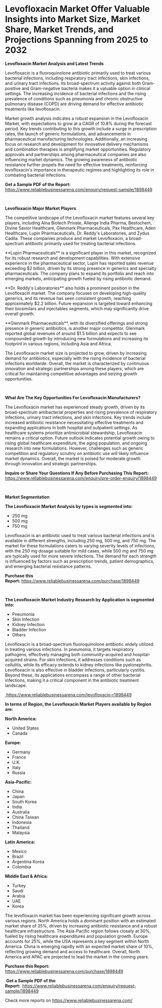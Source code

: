 <p><h1>Levofloxacin Market Offer Valuable Insights into Market Size, Market Share, Market Trends, and Projections Spanning from 2025 to 2032</h1></p><p><strong>Levofloxacin Market Analysis and Latest Trends</strong></p>
<p><p>Levofloxacin is a fluoroquinolone antibiotic primarily used to treat various bacterial infections, including respiratory tract infections, skin infections, and urinary tract infections. Its broad-spectrum activity against both Gram-positive and Gram-negative bacteria makes it a valuable option in clinical settings. The increasing incidence of bacterial infections and the rising prevalence of conditions such as pneumonia and chronic obstructive pulmonary disease (COPD) are driving demand for effective antibiotic treatments like levofloxacin.</p><p>Market growth analysis indicates a robust expansion in the Levofloxacin Market, with expectations to grow at a CAGR of 10.8% during the forecast period. Key trends contributing to this growth include a surge in prescription rates, the launch of generic formulations, and advancements in pharmaceutical manufacturing technologies. Additionally, an increasing focus on research and development for innovative delivery mechanisms and combination therapies is amplifying market opportunities. Regulatory approvals and partnerships among pharmaceutical companies are also influencing market dynamics. The growing awareness of antibiotic resistance further propels the need for effective treatments, reinforcing levofloxacin's importance in therapeutic regimes and highlighting its role in combating bacterial infections.</p></p>
<p><strong>Get a Sample PDF of the Report:&nbsp;</strong> <a href="https://www.reliablebusinessarena.com/enquiry/request-sample/1898449?utm_campaign=3254&utm_medium=2&utm_source=Github&utm_content=ia&utm_term=08032025&utm_id=levofloxacin">https://www.reliablebusinessarena.com/enquiry/request-sample/1898449</a></p>
<p>&nbsp;</p>
<p><strong>Levofloxacin Major Market Players</strong></p>
<p><p>The competitive landscape of the Levofloxacin market features several key players, including Alna Biotech Private, Allenge India Pharma, Bestochem, Divine Savior Healthcare, Glenmark Pharmaceuticals, Pax Healthcare, Aden Healthcare, Lupin Pharmaceuticals, Dr. Reddy's Laboratories, and Zydus Cadila. These companies produce and market Levofloxacin, a broad-spectrum antibiotic primarily used for treating bacterial infections.</p><p>**Lupin Pharmaceuticals** is a significant player in this market, recognized for its robust research and development capabilities. With extensive experience in the pharmaceutical sector, Lupin has reported sales revenue exceeding $2 billion, driven by its strong presence in generics and specialty pharmaceuticals. The company plans to expand its portfolio and reach into emerging markets, anticipating growth fueled by rising antibiotic demand.</p><p>**Dr. Reddy's Laboratories** also holds a prominent position in the Levofloxacin market. The company focuses on developing high-quality generics, and its revenue has seen consistent growth, reaching approximately $2.2 billion. Future expansion is targeted toward enhancing their biosimilars and injectables segments, which may significantly drive overall growth.</p><p>**Glenmark Pharmaceuticals**, with its diversified offerings and strong presence in generic antibiotics, is another major competitor. Glenmark reported global revenues of around $1.5 billion and expects to see compounded growth by introducing new formulations and increasing its footprint in various regions, including Asia and Africa.</p><p>The Levofloxacin market size is projected to grow, driven by increasing demand for antibiotics, especially with the rising incidence of bacterial infections worldwide. Overall, the market is characterized by continuous innovation and strategic partnerships among these players, which are critical for maintaining competitive advantages and seizing growth opportunities.</p></p>
<p>&nbsp;</p>
<p><strong>What Are The Key Opportunities For Levofloxacin Manufacturers?</strong></p>
<p><p>The Levofloxacin market has experienced steady growth, driven by its broad-spectrum antibacterial properties and rising prevalence of respiratory infections, urinary tract infections, and skin infections. Key trends include increased antibiotic resistance necessitating effective treatments and expanding applications in both hospital and outpatient settings. As healthcare systems prioritize antimicrobial stewardship, Levofloxacin remains a critical option. Future outlook indicates potential growth owing to rising global healthcare expenditure, the aging population, and ongoing research into new formulations. However, challenges such as generic competition and regulatory scrutiny on antibiotic use will likely influence market dynamics. Overall, the market is poised for moderate growth through innovation and strategic partnerships.</p></p>
<p><strong>Inquire or Share Your Questions If Any Before Purchasing This Report:</strong> <a href="https://www.reliablebusinessarena.com/enquiry/pre-order-enquiry/1898449?utm_campaign=3254&utm_medium=2&utm_source=Github&utm_content=ia&utm_term=08032025&utm_id=levofloxacin">https://www.reliablebusinessarena.com/enquiry/pre-order-enquiry/1898449</a></p>
<p>&nbsp;</p>
<p><strong>Market Segmentation</strong></p>
<p><strong>The Levofloxacin Market Analysis by types is segmented into:</strong></p>
<p><ul><li>250 mg</li><li>500 mg</li><li>750 mg</li></ul></p>
<p><p>Levofloxacin is an antibiotic used to treat various bacterial infections and is available in different strengths, including 250 mg, 500 mg, and 750 mg. The market for these formulations caters to varying severity levels of infections, with the 250 mg dosage suitable for mild cases, while 500 mg and 750 mg are typically used for more severe infections. The demand for each strength is influenced by factors such as prescription trends, patient demographics, and emerging bacterial resistance patterns.</p></p>
<p><strong>Purchase this Report:&nbsp;</strong><a href="https://www.reliablebusinessarena.com/purchase/1898449?utm_campaign=3254&utm_medium=2&utm_source=Github&utm_content=ia&utm_term=08032025&utm_id=levofloxacin">https://www.reliablebusinessarena.com/purchase/1898449</a></p>
<p>&nbsp;</p>
<p><strong>The Levofloxacin Market Industry Research by Application is segmented into:</strong></p>
<p><ul><li>Pneumonia</li><li>Skin Infection</li><li>Kidney Infection</li><li>Bladder Infection</li><li>Others</li></ul></p>
<p><p>Levofloxacin is a broad-spectrum fluoroquinolone antibiotic widely utilized in treating various infections. In pneumonia, it targets respiratory pathogens, effectively managing both community-acquired and hospital-acquired strains. For skin infections, it addresses conditions such as cellulitis, while its efficacy extends to kidney infections like pyelonephritis. Levofloxacin is also effective in bladder infections, particularly cystitis. Beyond these, its applications encompass a range of other bacterial infections, making it a critical component in the antibiotic treatment landscape.</p></p>
<p><a href="https://www.reliablebusinessarena.com/levofloxacin-r1898449?utm_campaign=3254&utm_medium=2&utm_source=Github&utm_content=ia&utm_term=08032025&utm_id=levofloxacin">&nbsp;https://www.reliablebusinessarena.com/levofloxacin-r1898449</a></p>
<p><strong>In terms of Region, the Levofloxacin Market Players available by Region are:</strong></p>
<p>
    <p> <strong> North America: </strong>
        <ul>
            <li>United States</li>
            <li>Canada</li>
        </ul>
        </p> 
    <p> <strong> Europe: </strong>
        <ul>
            <li>Germany</li>
            <li>France</li>
            <li>U.K.</li>
            <li>Italy</li>
            <li>Russia</li>
        </ul>
        </p> 
    <p> <strong> Asia-Pacific: </strong>
        <ul>
            <li>China</li>
            <li>Japan</li>
            <li>South Korea</li>
            <li>India</li>
            <li>Australia</li>
            <li>China Taiwan</li>
            <li>Indonesia</li>
            <li>Thailand</li>
            <li>Malaysia</li>
        </ul>
        </p> 
    <p> <strong> Latin America: </strong>
        <ul>
            <li>Mexico</li>
            <li>Brazil</li>
            <li>Argentina Korea</li>
            <li>Colombia</li>
        </ul>
        </p> 
    <p> <strong> Middle East & Africa: </strong>
        <ul>
            <li>Turkey</li>
            <li>Saudi</li>
            <li>Arabia</li>
            <li>UAE</li>
            <li>Korea</li>
        </ul>
    </p>
    </p>
<p><p>The levofloxacin market has been experiencing significant growth across various regions. North America holds a dominant position with an estimated market share of 35%, driven by increasing antibiotic resistance and a robust healthcare infrastructure. The Asia-Pacific region follows closely at 30%, fueled by rising healthcare expenditures and population growth. Europe accounts for 25%, while the USA represents a key segment within North America. China is emerging rapidly with an expected market share of 10%, reflecting growing demand and access to healthcare. Overall, North America and APAC are projected to lead the market in the coming years.</p></p>
<p><strong>Purchase this Report: </strong><a href="https://www.reliablebusinessarena.com/purchase/1898449?utm_campaign=3254&utm_medium=2&utm_source=Github&utm_content=ia&utm_term=08032025&utm_id=levofloxacin">https://www.reliablebusinessarena.com/purchase/1898449</a></p>
<p>&nbsp;<strong>Get a Sample PDF of the Report:&nbsp;&nbsp;</strong><a href="https://www.reliablebusinessarena.com/enquiry/request-sample/1898449?utm_campaign=3254&utm_medium=2&utm_source=Github&utm_content=ia&utm_term=08032025&utm_id=levofloxacin">https://www.reliablebusinessarena.com/enquiry/request-sample/1898449</a></p>
<p><strong></strong></p>
<p>Check more reports on <a href="https://www.reliablebusinessarena.com/?utm_campaign=3254&utm_medium=2&utm_source=Github&utm_content=ia&utm_term=08032025&utm_id=levofloxacin">https://www.reliablebusinessarena.com/</a></p>